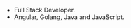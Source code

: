 - Full Stack Developer.
- Angular, Golang, Java and JavaScript.
<!---
Kariqs/Kariqs is a ✨ special ✨ repository because its `README.md` (this file) appears on your GitHub profile.
You can click the Preview link to take a look at your changes.
--->
